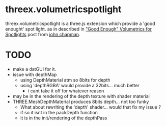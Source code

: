 threex.volumetricspotlight
==========================

threex.volumetricspotlight is a three.js extension which provide a 'good enought' spot light.
as in described in ["Good Enough" Volumetrics for Spotlights](http://john-chapman-graphics.blogspot.fr/2013/01/good-enough-volumetrics-for-spotlights.html)
post from 
[john chapman](http://john-chapman-graphics.blogspot.fr/).


TODO
====
* make a datGUI for it.
* issue with depthMap
  * using DepthMaterial atm so 8bits for depth
  * using 'depthRGBA' would provide a 32bits... much better
    * i cant take it off for whatever reason
* may be in the rendering of the depth texture with shader material
* THREE.MeshDepthMaterial produces 8bits depth… not too funky
  * What about rewriting the 'depth' shader... would that fix my issue ?
  * if so it isnt in the packDepth function
  * it is in the init/rendering of the depthPass
